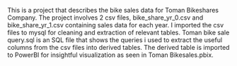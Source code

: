 This is a project that describes the bike sales data for Toman Bikeshares Company.
The project involves 2 csv files, bike_share_yr_0.csv and bike_share_yr_1.csv containing sales data for each year.
I imported the csv files to mysql for cleaning and extraction of relevant tables.
Toman bike sale query.sql is an SQL file that shows the queries i used to extract the useful columns from the csv files into derived tables.
The derived table is imported to PowerBI for insightful visualization as seen in Toman Bikesales.pbix.

